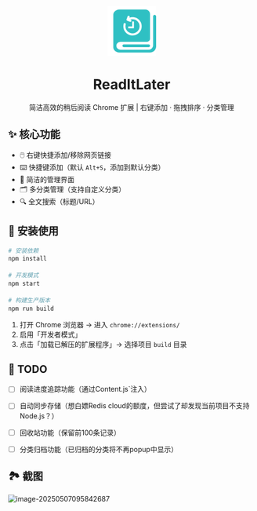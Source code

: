 <div align="center">
  <img src="src/assets/img/icon-128.png" width="100" alt="ReadItLater Logo">
  <h1>ReadItLater</h1>
  <p>简洁高效的稍后阅读 Chrome 扩展 | 右键添加 · 拖拽排序 · 分类管理</p>
</div>

## ✨ 核心功能
- 🖱️ 右键快捷添加/移除网页链接
- ⌨️ 快捷键添加（默认 `Alt+S`，添加到默认分类）
- 🧩 简洁的管理界面
- 🗂️ 多分类管理（支持自定义分类）
- 🔍 全文搜索（标题/URL）



## 🚀 安装使用
```bash
# 安装依赖
npm install

# 开发模式
npm start

# 构建生产版本
npm run build
```

1. 打开 Chrome 浏览器 → 进入 `chrome://extensions/`
2. 启用「开发者模式」
3. 点击「加载已解压的扩展程序」→ 选择项目 `build` 目录




## 📅 TODO
- [ ] 阅读进度追踪功能（通过Content.js`注入）
- [ ] 自动同步存储（想白嫖Redis cloud的额度，但尝试了却发现当前项目不支持Node.js？）
- [ ] 回收站功能（保留前100条记录）
- [ ] 分类归档功能（已归档的分类将不再popup中显示）


## 🏞️ 截图

![image-20250507095842687](https://djchan-xyz.pages.dev/file/AgACAgUAAyEGAASJIjr1AAICx2gavm6vbDzwCgK87yEyHXD2IDCKAALIyjEbnRPYVGFncdo_b4_sAQADAgADeQADNgQ.png)

  